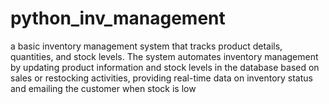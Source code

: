 # python_inv_management
a basic inventory management system that tracks product details, quantities, and stock levels. The system automates inventory management by updating product information and stock levels in the database based on sales or restocking activities, providing real-time data on inventory status and emailing the customer when stock is low
